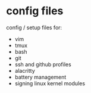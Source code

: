 # config files

config / setup files for:
- vim
- tmux
- bash
- git
- ssh and github profiles
- alacritty
- battery management
- signing linux kernel modules
